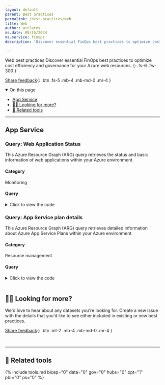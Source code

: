 ```yaml
---
layout: default
parent: Best practices
permalink: /best-practices/web
title: Web
author: arclares
ms.date: 08/16/2024
ms.service: finops
description: 'Discover essential FinOps best practices to optimize cost efficiency and governance for your Azure resources.'

---
```


<span class="fs-9 d-block mb-4">Web best practices</span>
Discover essential FinOps best practices to optimize cost efficiency and governance for your Azure web resources.
{: .fs-6 .fw-300 }

[Share feedback](#️-looking-for-more){: .btn .fs-5 .mb-4 .mb-md-0 .mr-4 }

<details open markdown="1">
   <summary class="fs-2 text-uppercase">On this page</summary>

- [App Service](#app-service)
- [🙋‍♀️ Looking for more?](#️-looking-for-more)
- [🧰 Related tools](#-related-tools)

</details>

---

## App Service

### Query: Web Application Status

This Azure Resource Graph (ARG) query retrieves the status and basic information of web applications within your Azure environment.

<h4>Category</h4>

Monitoring

<h4>Query</h4>

<details markdown="1">
    <summary>Click to view the code</summary>

    ```kql
    resources
    | where type =~ 'Microsoft.Web/sites'
    | project
        id,
        WebAppName=name,
        Type=kind,
        Status=tostring(properties.state),
        WebAppLocation=location,
        AppServicePlan=tostring(properties.serverFarmId),
        WebAppRG=resourceGroup,
        SubscriptionId=subscriptionId
    | order by id asc
    ```

</details>

### Query: App Service plan details

This Azure Resource Graph (ARG) query retrieves detailed information about Azure App Service Plans within your Azure environment.

<h4>Category</h4>

Resource management

<h4>Query</h4>

<details markdown="1">
    <summary>Click to view the code</summary>

    ```kql
    resources
    | where type == "microsoft.web/serverfarms"  and sku.tier !~ 'Free'
    | project
        planId = tolower(tostring(id)),
        name,
        skuname = tostring(sku.name),
        skutier = tostring(sku.tier),
        workers = tostring(properties.numberOfWorkers),
        maxworkers = tostring(properties.maximumNumberOfWorkers),
        webRG = resourceGroup,
        Sites = tostring(properties.numberOfSites),
        SubscriptionId = subscriptionId
    | join kind=leftouter (
        resources
        | where type =="microsoft.insights/autoscalesettings"
        | project
            planId = tolower(tostring(properties.targetResourceUri)),
            PredictiveAutoscale = properties.predictiveAutoscalePolicy.scaleMode,
            AutoScaleProfiles = properties.profiles,
            resourceGroup
    ) on planId
    ```

</details>

<br>

## 🙋‍♀️ Looking for more?

We'd love to hear about any datasets you're looking for. Create a new issue with the details that you'd like to see either included in existing or new best practices.

[Share feedback](https://aka.ms/ftk/idea){: .btn .mt-2 .mb-4 .mb-md-0 .mr-4 }

<br>

---

## 🧰 Related tools

{% include tools.md bicep="0" data="0" gov="0" hubs="0" opt="1" pbi="0" ps="0" %}

<br>
